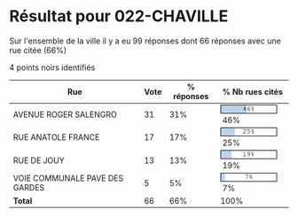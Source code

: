 # Résultat pour 022-CHAVILLE

Sur l'ensemble de la ville il y a eu 99 réponses dont 66 réponses avec une rue citée (66%)

4 points noirs identifiés

| Rue | Vote | % réponses | % Nb rues cités|
|-----|------|------------|----------------|
| AVENUE ROGER SALENGRO | 31 | 31% | <img src="../../img/bar_46.gif" />&nbsp;46%|
| RUE ANATOLE FRANCE | 17 | 17% | <img src="../../img/bar_25.gif" />&nbsp;25%|
| RUE DE JOUY | 13 | 13% | <img src="../../img/bar_19.gif" />&nbsp;19%|
| VOIE COMMUNALE PAVE DES GARDES | 5 | 5% | <img src="../../img/bar_7.gif" />&nbsp;7%|
| **Total** | 66 | 66% | 100%|
